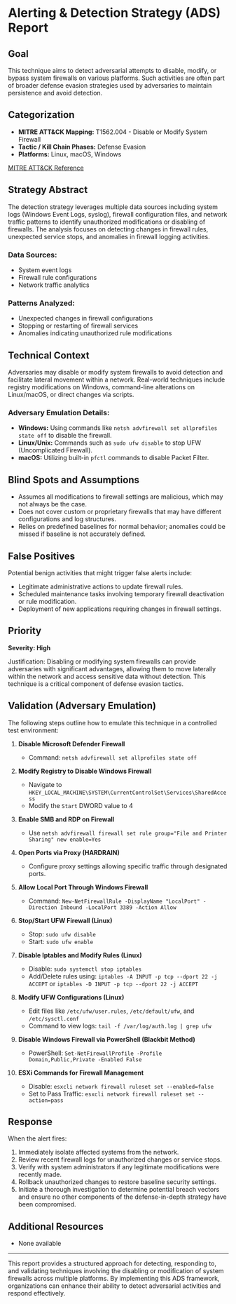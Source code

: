 # Alerting & Detection Strategy (ADS) Report

## Goal
This technique aims to detect adversarial attempts to disable, modify, or bypass system firewalls on various platforms. Such activities are often part of broader defense evasion strategies used by adversaries to maintain persistence and avoid detection.

## Categorization
- **MITRE ATT&CK Mapping:** T1562.004 - Disable or Modify System Firewall
- **Tactic / Kill Chain Phases:** Defense Evasion
- **Platforms:** Linux, macOS, Windows

[MITRE ATT&CK Reference](https://attack.mitre.org/techniques/T1562/004)

## Strategy Abstract
The detection strategy leverages multiple data sources including system logs (Windows Event Logs, syslog), firewall configuration files, and network traffic patterns to identify unauthorized modifications or disabling of firewalls. The analysis focuses on detecting changes in firewall rules, unexpected service stops, and anomalies in firewall logging activities.

### Data Sources:
- System event logs
- Firewall rule configurations
- Network traffic analytics

### Patterns Analyzed:
- Unexpected changes in firewall configurations
- Stopping or restarting of firewall services
- Anomalies indicating unauthorized rule modifications

## Technical Context
Adversaries may disable or modify system firewalls to avoid detection and facilitate lateral movement within a network. Real-world techniques include registry modifications on Windows, command-line alterations on Linux/macOS, or direct changes via scripts.

### Adversary Emulation Details:
- **Windows:** Using commands like `netsh advfirewall set allprofiles state off` to disable the firewall.
- **Linux/Unix:** Commands such as `sudo ufw disable` to stop UFW (Uncomplicated Firewall).
- **macOS:** Utilizing built-in `pfctl` commands to disable Packet Filter.

## Blind Spots and Assumptions
- Assumes all modifications to firewall settings are malicious, which may not always be the case.
- Does not cover custom or proprietary firewalls that may have different configurations and log structures.
- Relies on predefined baselines for normal behavior; anomalies could be missed if baseline is not accurately defined.

## False Positives
Potential benign activities that might trigger false alerts include:
- Legitimate administrative actions to update firewall rules.
- Scheduled maintenance tasks involving temporary firewall deactivation or rule modification.
- Deployment of new applications requiring changes in firewall settings.

## Priority
**Severity: High**

Justification: Disabling or modifying system firewalls can provide adversaries with significant advantages, allowing them to move laterally within the network and access sensitive data without detection. This technique is a critical component of defense evasion tactics.

## Validation (Adversary Emulation)
The following steps outline how to emulate this technique in a controlled test environment:

1. **Disable Microsoft Defender Firewall**
   - Command: `netsh advfirewall set allprofiles state off`

2. **Modify Registry to Disable Windows Firewall**
   - Navigate to `HKEY_LOCAL_MACHINE\SYSTEM\CurrentControlSet\Services\SharedAccess`
   - Modify the `Start` DWORD value to 4

3. **Enable SMB and RDP on Firewall**
   - Use `netsh advfirewall firewall set rule group="File and Printer Sharing" new enable=Yes`

4. **Open Ports via Proxy (HARDRAIN)**
   - Configure proxy settings allowing specific traffic through designated ports.

5. **Allow Local Port Through Windows Firewall**
   - Command: `New-NetFirewallRule -DisplayName "LocalPort" -Direction Inbound -LocalPort 3389 -Action Allow`

6. **Stop/Start UFW Firewall (Linux)**
   - Stop: `sudo ufw disable`
   - Start: `sudo ufw enable`

7. **Disable Iptables and Modify Rules (Linux)**
   - Disable: `sudo systemctl stop iptables`
   - Add/Delete rules using: `iptables -A INPUT -p tcp --dport 22 -j ACCEPT` or `iptables -D INPUT -p tcp --dport 22 -j ACCEPT`

8. **Modify UFW Configurations (Linux)**
   - Edit files like `/etc/ufw/user.rules`, `/etc/default/ufw`, and `/etc/sysctl.conf`
   - Command to view logs: `tail -f /var/log/auth.log | grep ufw`

9. **Disable Windows Firewall via PowerShell (Blackbit Method)**
   - PowerShell: `Set-NetFirewallProfile -Profile Domain,Public,Private -Enabled False`

10. **ESXi Commands for Firewall Management**
    - Disable: `esxcli network firewall ruleset set --enabled=false`
    - Set to Pass Traffic: `esxcli network firewall ruleset set --action=pass`

## Response
When the alert fires:
1. Immediately isolate affected systems from the network.
2. Review recent firewall logs for unauthorized changes or service stops.
3. Verify with system administrators if any legitimate modifications were recently made.
4. Rollback unauthorized changes to restore baseline security settings.
5. Initiate a thorough investigation to determine potential breach vectors and ensure no other components of the defense-in-depth strategy have been compromised.

## Additional Resources
- None available

---

This report provides a structured approach for detecting, responding to, and validating techniques involving the disabling or modification of system firewalls across multiple platforms. By implementing this ADS framework, organizations can enhance their ability to detect adversarial activities and respond effectively.